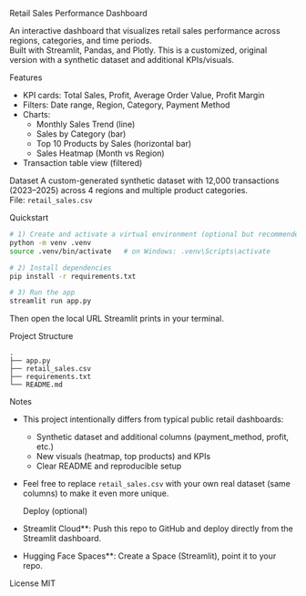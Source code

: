 Retail Sales Performance Dashboard

An interactive dashboard that visualizes retail sales performance across regions, categories, and time periods.  
Built with Streamlit, Pandas, and Plotly. This is a customized, original version with a synthetic dataset and additional KPIs/visuals.

Features
- KPI cards: Total Sales, Profit, Average Order Value, Profit Margin
- Filters: Date range, Region, Category, Payment Method
- Charts:
  - Monthly Sales Trend (line)
  - Sales by Category (bar)
  - Top 10 Products by Sales (horizontal bar)
  - Sales Heatmap (Month vs Region)
- Transaction table view (filtered)

Dataset
A custom-generated synthetic dataset with 12,000 transactions (2023–2025) across 4 regions and multiple product categories.  
File: `retail_sales.csv`

 Quickstart
```bash
# 1) Create and activate a virtual environment (optional but recommended)
python -m venv .venv
source .venv/bin/activate   # on Windows: .venv\Scripts\activate

# 2) Install dependencies
pip install -r requirements.txt

# 3) Run the app
streamlit run app.py
```

Then open the local URL Streamlit prints in your terminal.

Project Structure
```
.
├── app.py
├── retail_sales.csv
├── requirements.txt
└── README.md
```

Notes
- This project intentionally differs from typical public retail dashboards:
  - Synthetic dataset and additional columns (payment_method, profit, etc.)
  - New visuals (heatmap, top products) and KPIs
  - Clear README and reproducible setup
- Feel free to replace `retail_sales.csv` with your own real dataset (same columns) to make it even more unique.

  Deploy (optional)
- Streamlit Cloud**: Push this repo to GitHub and deploy directly from the Streamlit dashboard.
- Hugging Face Spaces**: Create a Space (Streamlit), point it to your repo.

License
MIT 
